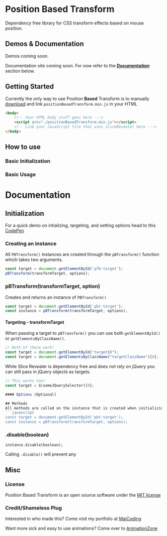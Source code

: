 # Position Based Transform
Dependency free library for CSS transform effects based on mouse position.

## Demos & Documentation
Demos coming soon.

Documentation site coming soon. For now refer to the [**Documentation**]() section below.

## Getting Started
Currently the only way to use Position **Based** Transform is to manually [download]() and link `positionBasedTransform.min.js` in your HTML
```html
<body>
	<!-- Your HTML body stuff goes here --->
    <script src="./positionBasedTransform.min.js"></script>	
    <!-- Link your JavaScript file that uses sliceRevealer here --->
</body>
```

## How to  use
### Basic Initialization

### Basic Usage

# Documentation
## Initialization
For a quick demo on intializing, targeting, and setting options head to this [CodePen]()

### Creating an instance
All `PBTransform()` instances are created through the `pBTransform()` function which takes two arguments.
```javascript
const target = document.getElementById('pfb-target');
pBTransform(transformTarget, options);
```

### pBTransform(transformTarget, option)
Creates and returns an instance of `PBTransform()`
```javascript
const target = document.getElementById('pbt-target');
const instance = pBTransform(transformTarget, options);
```

#### Targeting - transformTarget
When passing a target to `pBTransform()` you can use both `getElementById()` or `getElementsByClassName()`.
```javascript
// Both of these work!
const target = document.getElementById("targetID");
const target = document.getElementsByClassName("targetClassName")[0];
```

While Slice Revealer is dependency free and does not rely on jQuery you can still pass in jQuery objects as targets.
```javascript
// This works too!
const target = $(someJQuerySelector)[0];

#### Options (Optional)

## Methods 
All methods are called on the instance that is created when initializing
```javascript
const target = document.getElementById('pbt-target');
const instance = pBTransform(transformTarget, options);
```

### **.disable(boolean)**
```
instance.disable(boolean);
```
Calling `.disable()` will prevent any 

## Misc
### License
Position Based Transform is an open source software under the [MIT license](https://github.com/RealTayy/slice-revealer/blob/master/LICENSE.md)
### Credit/Shameless Plug
Interested in who made this? Come visit my portfolio at [MaiCoding](https://www.maiCoding.me)

Want more sick and easy to use animations? Come over to [AnimationZone](https://realtayy.github.io/animation-zone/)